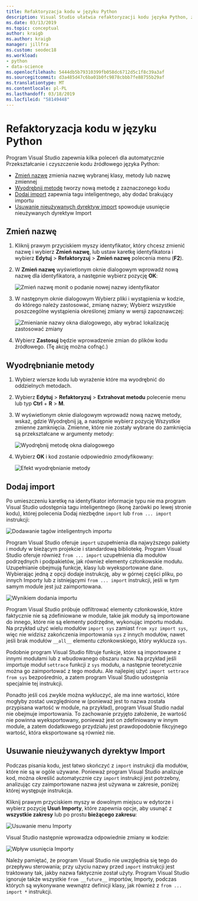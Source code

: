 ```yaml
---
title: Refaktoryzacja kodu w języku Python
description: Visual Studio ułatwia refaktoryzacji kodu języka Python, zmieniając nazwę identyfikatorów, wyodrębnianie metody, dodając Importy i usuwanie nieużywanych importuje.
ms.date: 03/13/2019
ms.topic: conceptual
author: kraigb
ms.author: kraigb
manager: jillfra
ms.custom: seodec18
ms.workload:
- python
- data-science
ms.openlocfilehash: 5444db5b79310399fb058dc6712d5c1f8c39a3af
ms.sourcegitcommit: d3a485d47c6ba01b0fc9878cbbb7fe88755b29af
ms.translationtype: MT
ms.contentlocale: pl-PL
ms.lasthandoff: 03/18/2019
ms.locfileid: "58149448"
---
```

# <a name="refactor-python-code"></a>Refaktoryzacja kodu w języku Python

Program Visual Studio zapewnia kilka poleceń dla automatycznie Przekształcanie i czyszczenie kodu źródłowego języka Python:

- [Zmień nazwę](#rename) zmienia nazwę wybranej klasy, metody lub nazwę zmiennej
- [Wyodrębnij metodę](#extract-method) tworzy nową metodę z zaznaczonego kodu
- [Dodaj import](#add-import) zapewnia tagu inteligentnego, aby dodać brakujący importu
- [Usuwanie nieużywanych dyrektyw import](#remove-unused-imports) spowoduje usunięcie nieużywanych dyrektyw Import

## <a name="rename"></a>Zmień nazwę

1. Kliknij prawym przyciskiem myszy identyfikator, który chcesz zmienić nazwę i wybierz **Zmień nazwę**, lub ustaw karetkę identyfikatora i wybierz **Edytuj** > **Refaktoryzuj**  >  **Zmień nazwę** polecenia menu (**F2**).
2. W **Zmień nazwę** wyświetlonym oknie dialogowym wprowadź nową nazwę dla identyfikatora, a następnie wybierz pozycję **OK**:

   ![Zmień nazwę monit o podanie nowej nazwy identyfikator](media/code-refactor-rename-1.png)

3. W następnym oknie dialogowym Wybierz pliki i wystąpienia w kodzie, do którego należy zastosować, zmianę nazwy; Wybierz wszystkie poszczególne wystąpienia określonej zmiany w wersji zapoznawczej:

   ![Zmienianie nazwy okna dialogowego, aby wybrać lokalizację zastosować zmiany](media/code-refactor-rename-2.png)

4. Wybierz **Zastosuj** będzie wprowadzenie zmian do plików kodu źródłowego. (Tę akcję można cofnąć.)

## <a name="extract-method"></a>Wyodrębnianie metody

1. Wybierz wiersze kodu lub wyrażenie które ma wyodrębnić do oddzielnych metodach.
2. Wybierz **Edytuj** > **Refaktoryzuj** > **Extrahovat metodu** polecenie menu lub typ **Ctrl** + **R** > **M**.
3. W wyświetlonym oknie dialogowym wprowadź nową nazwę metody, wskaż, gdzie Wyodrębnij ją, a następnie wybierz pozycję Wszystkie zmienne zamknięcia. Zmienne, które nie zostały wybrane do zamknięcia są przekształcane w argumenty metody:

   ![Wyodrębnij metodę okna dialogowego](media/code-refactor-extract-method-1.png)

4. Wybierz **OK** i kod zostanie odpowiednio zmodyfikowany:

   ![Efekt wyodrębnianie metody](media/code-refactor-extract-method-2.png)

## <a name="add-import"></a>Dodaj import

Po umieszczeniu karetkę na identyfikator informacje typu nie ma program Visual Studio udostępnia tagu inteligentnego (ikonę żarówki po lewej stronie kodu), której polecenia Dodaj niezbędne `import` lub `from ... import` instrukcji:

![Dodawanie tagów inteligentnych importu](media/code-refactor-add-import-1.png)

Program Visual Studio oferuje `import` uzupełnienia dla najwyższego pakiety i moduły w bieżącym projekcie i standardową bibliotekę. Program Visual Studio oferuje również `from ... import` uzupełnienia dla modułów podrzędnych i podpakietów, jak również elementy członkowskie modułu. Uzupełnianie obejmują funkcje, klasy lub wyeksportowane dane. Wybierając jedną z opcji dodaje instrukcję, aby w górnej części pliku, po innych Importy lub z istniejącymi `from ... import` instrukcji, jeśli w tym samym module jest już zaimportowana.

![Wynikiem dodania importu](media/code-refactor-add-import-2.png)

Program Visual Studio próbuje odfiltrować elementy członkowskie, które faktycznie nie są zdefiniowane w module, takie jak moduły są importowane do innego, które nie są elementy podrzędne, wykonując importu modułu. Na przykład użyć wielu modułów `import sys` zamiast `from xyz import sys`, więc nie widzisz zakończenia importowania `sys` z innych modułów, nawet jeśli brak modułów `__all__` elementu członkowskiego, który wyklucza `sys`.

Podobnie program Visual Studio filtruje funkcje, które są importowane z innymi modułami lub z wbudowanego obszaru nazw. Na przykład jeśli importuje moduł `settrace` funkcji z `sys` modułu, a następnie teoretycznie można go zaimportować z tego modułu. Ale najlepiej użyć `import settrace from sys` bezpośrednio, a zatem program Visual Studio udostępnia specjalnie tej instrukcji.

Ponadto jeśli coś zwykle można wykluczyć, ale ma inne wartości, które mogłyby zostać uwzględnione w (ponieważ jest to nazwa została przypisana wartość w module, na przykład), program Visual Studio nadal nie obejmuje importowania. To zachowanie przyjęto założenie, że wartość nie powinna wyeksportowany, ponieważ jest on zdefiniowany w innym module, a zatem dodatkowego przydziału jest prawdopodobnie fikcyjnego wartość, która eksportowane są również nie.

## <a name="remove-unused-imports"></a>Usuwanie nieużywanych dyrektyw Import

Podczas pisania kodu, jest łatwo skończyć z `import` instrukcji dla modułów, które nie są w ogóle używane. Ponieważ program Visual Studio analizuje kod, można określić automatycznie czy `import` instrukcji jest potrzebny, analizując czy zaimportowane nazwa jest używana w zakresie, poniżej której występuje instrukcja.

Kliknij prawym przyciskiem myszy w dowolnym miejscu w edytorze i wybierz pozycję **Usuń Importy**, które zapewnia opcje, aby usunąć z **wszystkie zakresy** lub po prostu **bieżącego zakresu**:

![Usuwanie menu Importy](media/code-refactor-remove-imports-1.png)

Visual Studio następnie wprowadza odpowiednie zmiany w kodzie:

![Wpływ usunięcia Importy](media/code-refactor-remove-imports-2.png)

Należy pamiętać, że program Visual Studio nie uwzględnia się tego do przepływu sterowania; przy użyciu nazwy przed `import` instrukcji jest traktowany tak, jakby nazwa faktycznie został użyty. Program Visual Studio ignoruje także wszystkie `from __future__` importów, Importy, podczas których są wykonywane wewnątrz definicji klasy, jak również z `from ... import *` instrukcji.
